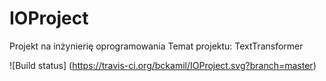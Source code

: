 # IOProject
Projekt na inżynierię oprogramowania
Temat projektu: TextTransformer

![Build status] (https://travis-ci.org/bckamil/IOProject.svg?branch=master)

